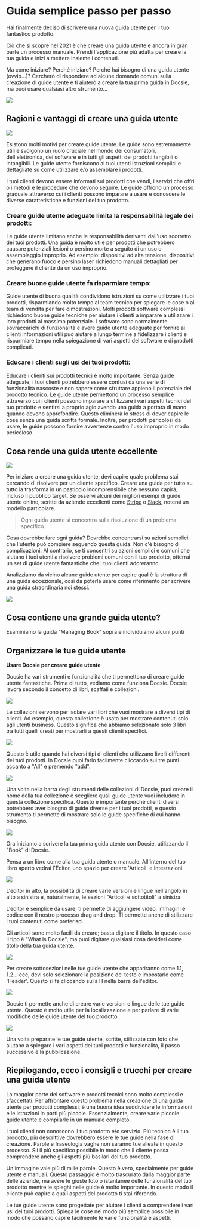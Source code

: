 # Guida semplice passo per passo

Hai finalmente deciso di scrivere una nuova guida utente per il tuo fantastico prodotto.

Ciò che si scopre nel 2021 è che creare una guida utente è ancora in gran parte un processo manuale. Prendi l'applicazione più adatta per creare la tua guida e inizi a mettere insieme i contenuti.

Ma come iniziare? Perché iniziare? Perché hai bisogno di una guida utente (ovvio...)? Cercherò di rispondere ad alcune domande comuni sulla creazione di guide utente e ti aiuterò a creare la tua prima guida in Docsie, ma puoi usare qualsiasi altro strumento...

![](https://cdn.docsie.io/workspace_tovPs7rKnzB4cmaiR/doc_ULxUK3nJlSUujhpeo/file_lqOAjT8rVqHqh8oj8/boo_occBcYZBFuyefSBLr/4291e8d4-6bd3-9c95-761d-7a53b35c66711_(1).png)

## Ragioni e vantaggi di creare una guida utente

![](https://cdn.docsie.io/workspace_tovPs7rKnzB4cmaiR/doc_ULxUK3nJlSUujhpeo/file_iZzj1WY3nNoP7oCen/boo_occBcYZBFuyefSBLr/61ddfa77-6229-1511-c6b1-c77b1d40b8069.png)

Esistono molti motivi per creare guide utente. Le guide sono estremamente utili e svolgono un ruolo cruciale nel mondo dei consumatori, dell'elettronica, dei software e in tutti gli aspetti dei prodotti tangibili o intangibili. Le guide utente forniscono ai tuoi utenti istruzioni semplici e dettagliate su come utilizzare e/o assemblare i prodotti.

I tuoi clienti devono essere informati sui prodotti che vendi, i servizi che offri o i metodi e le procedure che devono seguire. Le guide offrono un processo graduale attraverso cui i clienti possono imparare a usare e conoscere le diverse caratteristiche e funzioni del tuo prodotto.

### Creare guide utente adeguate limita la responsabilità legale dei prodotti:

Le guide utente limitano anche le responsabilità derivanti dall'uso scorretto dei tuoi prodotti. Una guida è molto utile per prodotti che potrebbero causare potenziali lesioni o persino morte a seguito di un uso o assemblaggio improprio. Ad esempio: dispositivi ad alta tensione, dispositivi che generano fuoco e persino laser richiedono manuali dettagliati per proteggere il cliente da un uso improprio.

### Creare buone guide utente fa risparmiare tempo:

Guide utente di buona qualità condividono istruzioni su come utilizzare i tuoi prodotti, risparmiando molto tempo al team tecnico per spiegare le cose o ai team di vendita per fare dimostrazioni. Molti prodotti software complessi richiedono buone guide tecniche per aiutare i clienti a imparare a utilizzare i loro prodotti al massimo potenziale. I software sono normalmente sovraccarichi di funzionalità e avere guide utente adeguate per fornire ai clienti informazioni utili può aiutare a lungo termine a fidelizzare i clienti e risparmiare tempo nella spiegazione di vari aspetti del software e di prodotti complicati.

### Educare i clienti sugli usi dei tuoi prodotti:

Educare i clienti sui prodotti tecnici è molto importante. Senza guide adeguate, i tuoi clienti potrebbero essere confusi da una serie di funzionalità nascoste e non sapere come sfruttare appieno il potenziale del prodotto tecnico. Le guide utente permettono un processo semplice attraverso cui i clienti possono imparare a utilizzare i vari aspetti tecnici del tuo prodotto e sentirsi a proprio agio avendo una guida a portata di mano quando devono approfondire. Questo eliminerà lo stress di dover capire le cose senza una guida scritta formale. Inoltre, per prodotti pericolosi da usare, le guide possono fornire avvertenze contro l'uso improprio in modo pericoloso.

## Cosa rende una guida utente eccellente

![](https://cdn.docsie.io/workspace_tovPs7rKnzB4cmaiR/doc_ULxUK3nJlSUujhpeo/file_jripxf4mYymO4f3xy/boo_occBcYZBFuyefSBLr/fe45270c-c55d-dab5-f45c-363cc455ecb821.png)

Per iniziare a creare una guida utente, devi capire quale problema stai cercando di risolvere per un cliente specifico. Creare una guida per tutto su tutto la trasforma in un pasticcio incomprensibile che nessuno capirà, incluso il pubblico target. Se osservi alcuni dei migliori esempi di guide utente online, scritte da aziende eccellenti come [Stripe](https://stripe.com/docs/payments?payments=popular) o [Slack](https://slack.com/intl/en-ca/help/categories/200111606-Using-Slack), noterai un modello particolare.

> Ogni guida utente si concentra sulla risoluzione di un problema specifico.

Cosa dovrebbe fare ogni guida? Dovrebbe concentrarsi su azioni semplici che l'utente può compiere seguendo questa guida. Non c'è bisogno di complicazioni. Al contrario, se ti concentri su azioni semplici e comuni che aiutano i tuoi utenti a risolvere problemi comuni con il tuo prodotto, otterrai un set di guide utente fantastiche che i tuoi clienti adoreranno.

Analizziamo da vicino alcune guide utente per capire qual è la struttura di una guida eccezionale, così da poterla usare come riferimento per scrivere una guida straordinaria noi stessi.

![](https://cdn.docsie.io/workspace_tovPs7rKnzB4cmaiR/doc_ULxUK3nJlSUujhpeo/file_R5PJ3qo7jkogbCKR3/boo_occBcYZBFuyefSBLr/ce19c948-7756-658f-003e-05a17c916e7cimage.png)

## Cosa contiene una grande guida utente?

Esaminiamo la guida "Managing Book" sopra e individuiamo alcuni punti

## Organizzare le tue guide utente

**Usare Docsie per creare guide utente**

Docsie ha vari strumenti e funzionalità che ti permettono di creare guide utente fantastiche. Prima di tutto, vediamo come funziona Docsie. Docsie lavora secondo il concetto di libri, scaffali e collezioni.

![](https://cdn.docsie.io/workspace_tovPs7rKnzB4cmaiR/doc_ULxUK3nJlSUujhpeo/file_8ASkXMSmGFUkhL3h8/boo_occBcYZBFuyefSBLr/e263c093-0b3e-b83b-bd9a-38f6cc305cb21.png)

Le collezioni servono per isolare vari libri che vuoi mostrare a diversi tipi di clienti. Ad esempio, questa collezione è usata per mostrare contenuti solo agli utenti business. Questo significa che abbiamo selezionato solo 3 libri tra tutti quelli creati per mostrarli a questi clienti specifici.

![](https://cdn.docsie.io/workspace_tovPs7rKnzB4cmaiR/doc_ULxUK3nJlSUujhpeo/file_4hX2usZ2Cfu8kxDGT/boo_occBcYZBFuyefSBLr/b69ec337-f114-7421-8222-ba3bf6c336e12.png)

Questo è utile quando hai diversi tipi di clienti che utilizzano livelli differenti dei tuoi prodotti. In Docsie puoi farlo facilmente cliccando sui tre punti accanto a "All" e premendo "add".

![](https://cdn.docsie.io/workspace_tovPs7rKnzB4cmaiR/doc_ULxUK3nJlSUujhpeo/file_YGY3TUq04j0YUkBjB/boo_occBcYZBFuyefSBLr/c155b6fa-ad22-b5ca-1e6e-3df6b2293e7c3.png)

Una volta nella barra degli strumenti delle collezioni di Docsie, puoi creare il nome della tua collezione e scegliere quali guide utente vuoi includere in questa collezione specifica. Questo è importante perché clienti diversi potrebbero aver bisogno di guide diverse per i tuoi prodotti, e questo strumento ti permette di mostrare solo le guide specifiche di cui hanno bisogno.

![](https://cdn.docsie.io/workspace_tovPs7rKnzB4cmaiR/doc_ULxUK3nJlSUujhpeo/file_4ez4W22Q45oCMqyi6/boo_occBcYZBFuyefSBLr/dfc1562f-cbad-ea86-a55a-cc371063c2634.png)

Ora iniziamo a scrivere la tua prima guida utente con Docsie, utilizzando il "Book" di Docsie.

Pensa a un libro come alla tua guida utente o manuale. All'interno del tuo libro aperto vedrai l'Editor, uno spazio per creare 'Articoli' e Intestazioni.

![](https://cdn.docsie.io/workspace_tovPs7rKnzB4cmaiR/doc_ULxUK3nJlSUujhpeo/file_6H3Y1e38RtMPPxwXp/boo_occBcYZBFuyefSBLr/ec59b894-5433-d849-0493-cd836dbe797a5.png)

L'editor in alto, la possibilità di creare varie versioni e lingue nell'angolo in alto a sinistra e, naturalmente, le sezioni "Articoli e sottotitoli" a sinistra.

L'editor è semplice da usare, ti permette di aggiungere video, immagini e codice con il nostro processo drag and drop. Ti permette anche di stilizzare i tuoi contenuti come preferisci.

Gli articoli sono molto facili da creare; basta digitare il titolo. In questo caso il tipo è "What is Docsie", ma puoi digitare qualsiasi cosa desideri come titolo della tua guida utente.

![](https://cdn.docsie.io/workspace_tovPs7rKnzB4cmaiR/doc_ULxUK3nJlSUujhpeo/file_w2Fo0BuxXtGjFQuzx/boo_occBcYZBFuyefSBLr/42e5df8b-db8e-ec6a-6a70-dc0420c427376.png)

Per creare sottosezioni nelle tue guide utente che appariranno come 1.1, 1.2... ecc, devi solo selezionare la posizione del testo e impostarlo come 'Header'. Questo si fa cliccando sulla H nella barra dell'editor.

![](https://cdn.docsie.io/workspace_tovPs7rKnzB4cmaiR/doc_ULxUK3nJlSUujhpeo/file_OCwuils7ezubiAv8a/boo_occBcYZBFuyefSBLr/1dd88460-f856-79c7-96a9-e43c31fd5f217.png)

Docsie ti permette anche di creare varie versioni e lingue delle tue guide utente. Questo è molto utile per la localizzazione e per parlare di varie modifiche delle guide utente del tuo prodotto.

![](https://cdn.docsie.io/workspace_tovPs7rKnzB4cmaiR/doc_ULxUK3nJlSUujhpeo/file_vJFG764JBiJeDM4fU/boo_occBcYZBFuyefSBLr/a160f3ac-da2e-37bc-7133-a0172707c2828.png)

Una volta preparate le tue guide utente, scritte, stilizzate con foto che aiutano a spiegare i vari aspetti dei tuoi prodotti e funzionalità, il passo successivo è la pubblicazione.

## Riepilogando, ecco i consigli e trucchi per creare una guida utente

La maggior parte dei software e prodotti tecnici sono molto complessi e sfaccettati. Per affrontare questo problema nella creazione di una guida utente per prodotti complessi, è una buona idea suddividere le informazioni e le istruzioni in parti più piccole. Essenzialmente, creare varie piccole guide utente e compilarle in un manuale completo.

I tuoi clienti non conoscono il tuo prodotto e/o servizio. Più tecnico è il tuo prodotto, più descrittive dovrebbero essere le tue guide nella fase di creazione. Parole e fraseologia vaghe non saranno tue alleate in questo processo. Sii il più specifico possibile in modo che il cliente possa comprendere anche gli aspetti più basilari del tuo prodotto.

Un'immagine vale più di mille parole. Questo è vero, specialmente per guide utente e manuali. Questo passaggio è molto trascurato dalla maggior parte delle aziende, ma avere le giuste foto o istantanee delle funzionalità del tuo prodotto mentre le spieghi nelle guide è molto importante. In questo modo il cliente può capire a quali aspetti del prodotto ti stai riferendo.

Le tue guide utente sono progettate per aiutare i clienti a comprendere i vari usi dei tuoi prodotti. Spiega le cose nel modo più semplice possibile in modo che possano capire facilmente le varie funzionalità e aspetti.